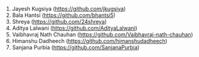 1. Jayesh Kugsiya (https://github.com/jkugsiya)
2. Bala Hantsi    (https://github.com/bhantsi5) 
3. Shreya         (https://github.com/24shreya)        
4. Aditya Lalwani (https://github.com/AdityaLalwani)
5. Vaibhavraj Nath Chauhan (https://github.com/Vaibhavraj-nath-chauhan)
6. Himanshu Dadheech (https://github.com/himanshudadheech)
7. Sanjana Purbia (https://github.com/SanjanaPurbia)
